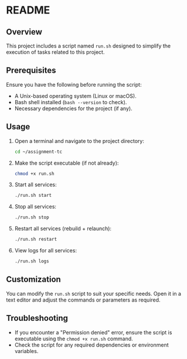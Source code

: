 # README

## Overview
This project includes a script named `run.sh` designed to simplify the execution of tasks related to this project.

## Prerequisites
Ensure you have the following before running the script:
- A Unix-based operating system (Linux or macOS).
- Bash shell installed (`bash --version` to check).
- Necessary dependencies for the project (if any).

## Usage
1. Open a terminal and navigate to the project directory:
    ```bash
    cd ~/assignment-tc
    ```

2. Make the script executable (if not already):
    ```bash
    chmod +x run.sh
    ```

3. Start all services:
    ```bash
    ./run.sh start
    ```
   
4. Stop all services:
    ```bash
    ./run.sh stop
    ```
   
5. Restart all services (rebuild + relaunch):
    ```bash
    ./run.sh restart
    ```
   
6. View logs for all services:
    ```bash
    ./run.sh logs
    ```
   

## Customization
You can modify the `run.sh` script to suit your specific needs. Open it in a text editor and adjust the commands or parameters as required.

## Troubleshooting
- If you encounter a "Permission denied" error, ensure the script is executable using the `chmod +x run.sh` command.
- Check the script for any required dependencies or environment variables.  